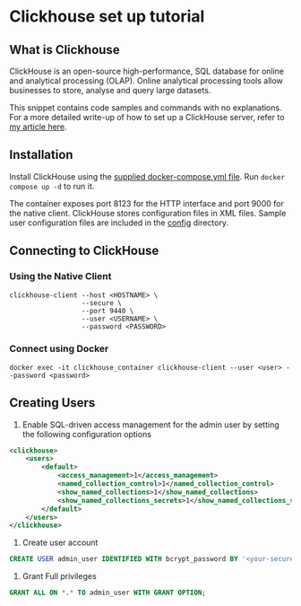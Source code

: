 # Clickhouse set up tutorial

## What is Clickhouse

ClickHouse is an open-source high-performance, SQL database for online and analytical processing (OLAP). Online analytical processing tools allow businesses to store, analyse and query large datasets.

This snippet contains code samples and commands with no explanations. For a more detailed write-up of how to set up a ClickHouse server, refer to [my article here](https://vuyisile.com/setting-up-a-clickhouse-database/).

## Installation

Install ClickHouse using the [supplied docker-compose.yml file](./docker-compose.yml). Run
`docker compose up -d` to run it.

The container exposes port 8123 for the HTTP interface⁠ and port 9000 for the native client⁠.
ClickHouse stores configuration files in XML files. Sample user configuration files are included in the [config](./config/) directory.

## Connecting to ClickHouse

### Using the Native Client

```shell
clickhouse-client --host <HOSTNAME> \
                  --secure \
                  --port 9440 \
                  --user <USERNAME> \
                  --password <PASSWORD>
```

### Connect using Docker

```shell
docker exec -it clickhouse_container clickhouse-client --user <user> --password <password>
```

## Creating Users

1. Enable SQL-driven access management for the admin user by setting the following configuration options

```xml
<clickhouse>
    <users>
        <default>
	        <access_management>1</access_management>
            <named_collection_control>1</named_collection_control>
            <show_named_collections>1</show_named_collections>
            <show_named_collections_secrets>1</show_named_collections_secrets>
        </default>
    </users>
</clickhouse>
```

1. Create user account

```sql
CREATE USER admin_user IDENTIFIED WITH bcrypt_password BY '<your-secure-password-here';
```

1. Grant Full privileges

```sql
GRANT ALL ON *.* TO admin_user WITH GRANT OPTION;
```

